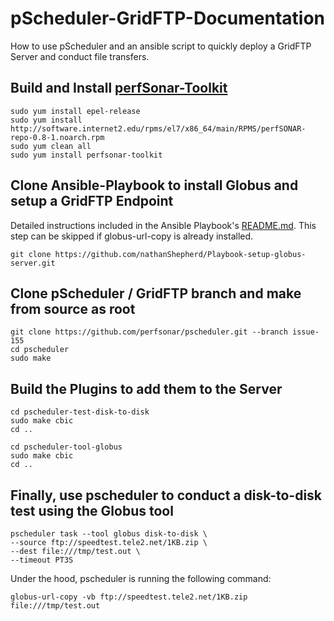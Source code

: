 # pScheduler-GridFTP-Documentation
How to use pScheduler and an ansible script to quickly deploy a GridFTP Server and conduct file transfers.

## Build and Install [perfSonar-Toolkit](https://github.com/perfsonar/pscheduler/wiki/Development-and-Test-System)
```
sudo yum install epel-release
sudo yum install http://software.internet2.edu/rpms/el7/x86_64/main/RPMS/perfSONAR-repo-0.8-1.noarch.rpm
sudo yum clean all
sudo yum install perfsonar-toolkit
```
## Clone Ansible-Playbook to install Globus and setup a GridFTP Endpoint
Detailed instructions included in the Ansible Playbook's [README.md](https://github.com/nathanShepherd/Playbook-setup-globus-server). This step can be skipped if globus-url-copy is already installed.
```
git clone https://github.com/nathanShepherd/Playbook-setup-globus-server.git
```

## Clone pScheduler / GridFTP branch and make from source as root
```
git clone https://github.com/perfsonar/pscheduler.git --branch issue-155
cd pscheduler
sudo make
```

## Build the Plugins to add them to the Server
```
cd pscheduler-test-disk-to-disk
sudo make cbic
cd ..

cd pscheduler-tool-globus
sudo make cbic
cd ..
```

## Finally, use pscheduler to conduct a disk-to-disk test using the Globus tool
```
pscheduler task --tool globus disk-to-disk \
--source ftp://speedtest.tele2.net/1KB.zip \
--dest file:///tmp/test.out \
--timeout PT3S
```
Under the hood, pscheduler is running the following command:
```
globus-url-copy -vb ftp://speedtest.tele2.net/1KB.zip file:///tmp/test.out
```


